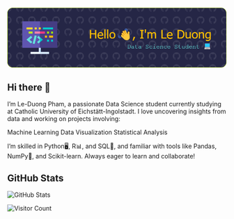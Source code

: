 ![Header](./background_new.png)


## Hi there 👋
I’m Le-Duong Pham, a passionate Data Science student currently studying at Catholic University of Eichstätt-Ingolstadt. I love uncovering insights from data and working on projects involving:

Machine Learning
Data Visualization
Statistical Analysis

I’m skilled in Python🖥️, R📊, and SQL📖, and familiar with tools like Pandas, NumPy🔢, and Scikit-learn. Always eager to learn and collaborate!

<h2>GitHub Stats</h2>
<p><img src="https://github-readme-stats.vercel.app/api?username=lephamduong&amp;show_icons=true" alt="GitHub Stats"></p>

![Visitor Count](https://profile-counter.glitch.me/{lephamduong}/count.svg)

<!--
**lephamduong/lephamduong** is a ✨ _special_ ✨ repository because its `README.md` (this file) appears on your GitHub profile.

Here are some ideas to get you started:

- 🔭 I’m currently working on ...
- 🌱 I’m currently learning ...
- 👯 I’m looking to collaborate on ...
- 🤔 I’m looking for help with ...
- 💬 Ask me about ...
- 📫 How to reach me: ...
- 😄 Pronouns: ...
- ⚡ Fun fact: ...
-->
